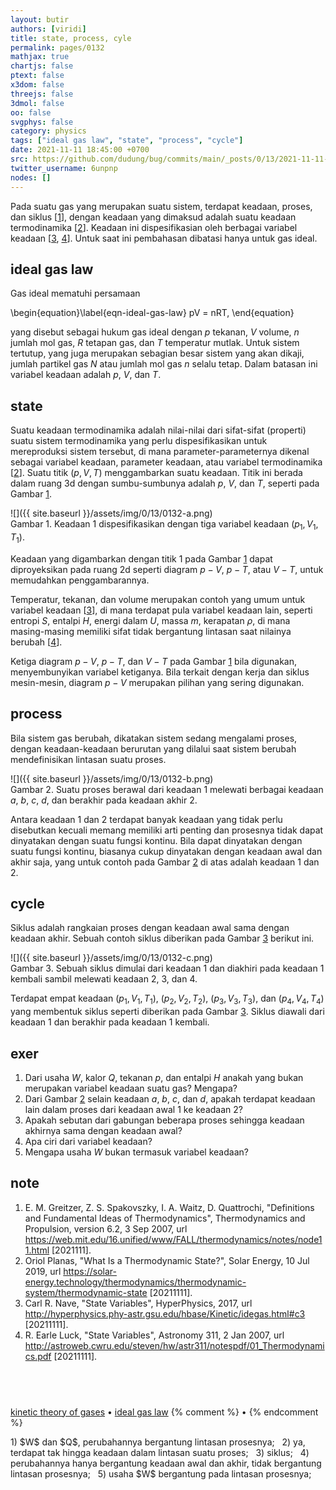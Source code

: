 ```yaml
---
layout: butir
authors: [viridi]
title: state, process, cyle
permalink: pages/0132
mathjax: true
chartjs: false
ptext: false
x3dom: false
threejs: false
3dmol: false
oo: false
svgphys: false
category: physics
tags: ["ideal gas law", "state", "process", "cycle"]
date: 2021-11-11 18:45:00 +0700
src: https://github.com/dudung/bug/commits/main/_posts/0/13/2021-11-11-state-process-cycle.md
twitter_username: 6unpnp
nodes: []
---
```

Pada suatu gas yang merupakan suatu sistem, terdapat keadaan, proses, dan siklus [[1](#r01)], dengan keadaan yang dimaksud adalah suatu keadaan termodinamika [[2](#r02)]. Keadaan ini dispesifikasian oleh berbagai variabel keadaan [[3](#r03), [4](#r04)]. Untuk saat ini pembahasan dibatasi hanya untuk gas ideal.


## ideal gas law
Gas ideal mematuhi persamaan

\begin{equation}\label{eqn-ideal-gas-law}
pV = nRT,
\end{equation}

yang disebut sebagai hukum gas ideal dengan $p$ tekanan, $V$ volume, $n$ jumlah mol gas, $R$ tetapan gas, dan $T$ temperatur mutlak. Untuk sistem tertutup, yang juga merupakan sebagian besar sistem yang akan dikaji, jumlah partikel gas $N$ atau jumlah mol gas $n$ selalu tetap. Dalam batasan ini variabel keadaan adalah $p$, $V$, dan $T$.


## state
Suatu keadaan termodinamika adalah nilai-nilai dari sifat-sifat (properti) suatu sistem termodinamika yang perlu dispesifikasikan untuk mereproduksi sistem tersebut, di mana parameter-parameternya dikenal sebagai variabel keadaan, parameter keadaan, atau variabel termodinamika [[2](#r02)]. Suatu titik $(p, V, T)$ menggambarkan suatu keadaan. Titik ini berada dalam ruang 3d dengan sumbu-sumbunya adalah $p$, $V$, dan $T$, seperti pada Gambar [1](#fig1).

![]({{ site.baseurl }}/assets/img/0/13/0132-a.png) \
Gambar <a name="fig1">1</a>. Keadaan $1$ dispesifikasikan dengan tiga variabel keadaan $(p_1, V_1, T_1)$.

Keadaan yang digambarkan dengan titik $1$ pada Gambar [1](#fig1) dapat diproyeksikan pada ruang 2d seperti diagram $p-V$, $p-T$, atau $V-T$, untuk memudahkan penggambarannya.

Temperatur, tekanan, dan volume merupakan contoh yang umum untuk variabel keadaan [[3](#ref03)], di mana terdapat pula variabel keadaan lain, seperti entropi $S$, entalpi $H$, energi dalam $U$, massa $m$, kerapatan $\rho$, di mana masing-masing memiliki sifat tidak bergantung lintasan saat nilainya berubah [[4](#ref04)].

Ketiga diagram $p-V$, $p-T$, dan $V-T$ pada Gambar [1](#fig1) bila digunakan, menyembunyikan variabel ketiganya. Bila terkait dengan kerja dan siklus mesin-mesin, diagram $p-V$ merupakan pilihan yang sering digunakan.


## process
Bila sistem gas berubah, dikatakan sistem sedang mengalami proses, dengan keadaan-keadaan berurutan yang dilalui saat sistem berubah mendefinisikan lintasan suatu proses.

![]({{ site.baseurl }}/assets/img/0/13/0132-b.png) \
Gambar <a name="fig2">2</a>. Suatu proses berawal dari keadaan $1$ melewati berbagai keadaan $a$, $b$, $c$, $d$, dan berakhir pada keadaan akhir $2$.

Antara keadaan $1$ dan $2$ terdapat banyak keadaan yang tidak perlu disebutkan kecuali memang memiliki arti penting dan prosesnya tidak dapat dinyatakan dengan suatu fungsi kontinu. Bila dapat dinyatakan dengan suatu fungsi kontinu, biasanya cukup dinyatakan dengan keadaan awal dan akhir saja, yang untuk contoh pada Gambar [2](#fig2) di atas adalah keadaan $1$ dan $2$.


## cycle
Siklus adalah rangkaian proses dengan keadaan awal sama dengan keadaan akhir. Sebuah contoh siklus diberikan pada Gambar [3](#fig3) berikut ini.

![]({{ site.baseurl }}/assets/img/0/13/0132-c.png) \
Gambar <a name="fig3">3</a>. Sebuah siklus dimulai dari keadaan $1$ dan diakhiri pada keadaan $1$ kembali sambil melewati keadaan $2$, $3$, dan $4$.

Terdapat empat keadaan $(p_1, V_1, T_1)$, $(p_2, V_2, T_2)$, $(p_3, V_3, T_3)$, dan $(p_4, V_4, T_4)$ yang membentuk siklus seperti diberikan pada Gambar [3](#fig3). Siklus diawali dari keadaan $1$ dan berakhir pada keadaan $1$ kembali.


## exer
1. Dari usaha $W$, kalor $Q$, tekanan $p$, dan entalpi $H$ anakah yang bukan merupakan variabel keadaan suatu gas? Mengapa?
2. Dari Gambar [2](#fig2) selain keadaan $a$, $b$, $c$, dan $d$, apakah terdapat keadaan lain dalam proses dari keadaan awal $1$ ke keadaan $2$?
3. Apakah sebutan dari gabungan beberapa proses sehingga keadaan akhirnya sama dengan keadaan awal?
4. Apa ciri dari variabel keadaan?
5. Mengapa usaha $W$ bukan termasuk variabel keadaan?


## note
1. <a name="r01"></a>E. M. Greitzer, Z. S. Spakovszky, I. A. Waitz, D. Quattrochi, "Definitions and Fundamental Ideas of Thermodynamics", Thermodynamics and Propulsion, version 6.2, 3 Sep 2007, url <https://web.mit.edu/16.unified/www/FALL/thermodynamics/notes/node11.html> [2021111].
2. <a name="r02"></a>Oriol Planas, "What Is a Thermodynamic State?", Solar Energy, 10 Jul 2019, url <https://solar-energy.technology/thermodynamics/thermodynamic-system/thermodynamic-state> [20211111].
3. <a name="r03"></a>Carl R. Nave, "State Variables", HyperPhysics, 2017, url <http://hyperphysics.phy-astr.gsu.edu/hbase/Kinetic/idegas.html#c3> [20211111].
4. <a name="r04"></a>R. Earle Luck, "State Variables", Astronomy 311, 2 Jan 2007, url <http://astroweb.cwru.edu/steven/hw/astr311/notespdf/01_Thermodynamics.pdf> [20211111].


## &nbsp;
[kinetic theory of gases](0130.html) &bull; [ideal gas law](0131.html)
{% comment %} []() &bull; []() {% endcomment %}


<ans>
1) $W$ dan $Q$, perubahannya bergantung lintasan prosesnya; &nbsp;
2) ya, terdapat tak hingga keadaan dalam lintasan suatu proses; &nbsp;
3) siklus; &nbsp;
4) perubahannya hanya bergantung keadaan awal dan akhir, tidak bergantung lintasan prosesnya; &nbsp;
5) usaha $W$ bergantung pada lintasan prosesnya; &nbsp;
</ans>
